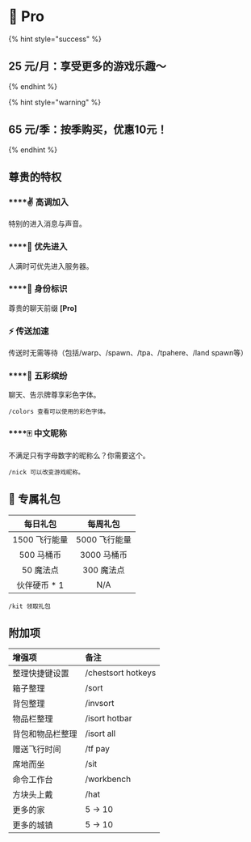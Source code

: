 # 💎 Pro

{% hint style="success" %}
## 25 元/月：享受更多的游戏乐趣～
{% endhint %}

{% hint style="warning" %}
## 65 元/季：按季购买，优惠10元！
{% endhint %}

## 尊贵的特权

### \*\*\*\*✌ **高调加入**

特别的进入消息与声音。

### \*\*\*\*💃 **优先进入**

人满时可优先进入服务器。

### \*\*\*\*💎 **身份标识**

尊贵的聊天前缀 **\[Pro\]**

### ⚡ 传送加速

传送时无需等待（包括/warp、/spawn、/tpa、/tpahere、/land spawn等）

### \*\*\*\*🌈 **五彩缤纷**

聊天、告示牌尊享彩色字体。

```text
/colors 查看可以使用的彩色字体。
```

### \*\*\*\*🀄 **中文昵称**

不满足只有字母数字的昵称么？你需要这个。

```text
/nick 可以改变游戏昵称。
```

## 🎁 专属礼包

| 每日礼包 | 每周礼包 |
| :---: | :---: |
| 1500 飞行能量 | 5000 飞行能量 |
| 500 马桶币 | 3000 马桶币 |
| 50 魔法点 | 300 魔法点 |
| 伙伴硬币 \* 1 | N/A |

```text
/kit 领取礼包
```

## 附加项

| 增强项 | 备注 |
| :--- | :--- |
| 整理快捷键设置 | /chestsort hotkeys |
| 箱子整理 | /sort |
| 背包整理 | /invsort |
| 物品栏整理 | /isort hotbar |
| 背包和物品栏整理 | /isort all |
| 赠送飞行时间 | /tf pay |
| 席地而坐 | /sit |
| 命令工作台 | /workbench |
| 方块头上戴 | /hat |
| 更多的家 | 5 → 10  |
| 更多的城镇 | 5 → 10  |

